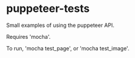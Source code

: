 # puppeteer-tests
Small examples of using the puppeteer API.

Requires 'mocha'.

To run, 'mocha test_page', or 'mocha test_image'.
